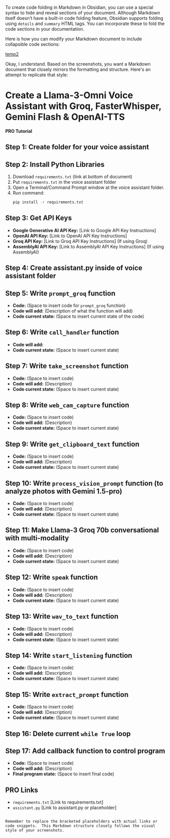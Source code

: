 To create code folding in Markdown in Obsidian, you can use a special syntax to hide and reveal sections of your document. Although Markdown itself doesn’t have a built-in code folding feature, Obsidian supports folding using `details` and `summary` HTML tags. You can incorporate these to fold the code sections in your documentation.

Here is how you can modify your Markdown document to include collapsible code sections:

[temp2](temp2.md)

Okay, I understand.  Based on the screenshots, you want a Markdown document that closely mirrors the formatting and structure. Here's an attempt to replicate that style:

# Create a Llama-3-Omni Voice Assistant with Groq, FasterWhisper, Gemini Flash & OpenAI-TTS

**PRO Tutorial**

## Step 1: Create folder for your voice assistant

## Step 2: Install Python Libraries

1. Download `requirements.txt` (link at bottom of document)
1. Put `requirements.txt` in the voice assistant folder
1. Open a Terminal/Command Prompt window at the voice assistant folder.
1. Run command:
   ````bash
   pip install -r requirements.txt
   ````

## Step 3: Get API Keys

* **Google Generative AI API Key:**  \[Link to Google API Key Instructions\]
* **OpenAI API Key:** \[Link to OpenAI API Key Instructions\]
* **Groq API Key:** \[Link to Groq API Key Instructions\] (If using Groq)
* **AssemblyAI API Key:** \[Link to AssemblyAI API Key Instructions\] (If using AssemblyAI)

## Step 4: Create assistant.py inside of voice assistant folder

## Step 5: Write `prompt_groq` function

* **Code:**  (Space to insert code for `prompt_groq` function)
* **Code will add:** (Description of what the function will add)
* **Code current state:** (Space to insert current state of the code)

## Step 6: Write `call_handler` function

* **Code will add:** 
* **Code current state:** (Space to insert current state)

## Step 7: Write `take_screenshot` function

* **Code:** (Space to insert code)
* **Code will add:** (Description)
* **Code current state:** (Space to insert current state)

## Step 8: Write `web_cam_capture` function

* **Code:** (Space to insert code)
* **Code will add:** (Description)
* **Code current state:** (Space to insert current state)

## Step 9: Write `get_clipboard_text` function

* **Code:** (Space to insert code)
* **Code will add:** (Description)
* **Code current state:** (Space to insert current state)

## Step 10: Write `process_vision_prompt` function (to analyze photos with Gemini 1.5-pro)

* **Code:** (Space to insert code)
* **Code will add:** (Description)
* **Code current state:** (Space to insert current state)

## Step 11: Make Llama-3 Groq 70b conversational with multi-modality

* **Code:** (Space to insert code)
* **Code will add:** (Description)
* **Code current state:** (Space to insert current state)

## Step 12: Write `speak` function

* **Code:** (Space to insert code)
* **Code will add:** (Description)
* **Code current state:** (Space to insert current state)

## Step 13: Write `wav_to_text` function

* **Code:** (Space to insert code)
* **Code will add:** (Description)
* **Code current state:** (Space to insert current state)

## Step 14: Write `start_listening` function

* **Code:** (Space to insert code)
* **Code will add:** (Description)
* **Code current state:** (Space to insert current state)

## Step 15: Write `extract_prompt` function

* **Code:** (Space to insert code)
* **Code will add:** (Description)
* **Code current state:** (Space to insert current state)

## Step 16: Delete current `while True` loop

## Step 17: Add callback function to control program

* **Code:** (Space to insert code)
* **Code will add:** (Description)
* **Final program state:** (Space to insert final code)

## PRO Links

* `requirements.txt` \[Link to requirements.txt\]
* `assistant.py` \[Link to assistant.py or placeholder\]

````

Remember to replace the bracketed placeholders with actual links or code snippets.  This Markdown structure closely follows the visual style of your screenshots.
````
